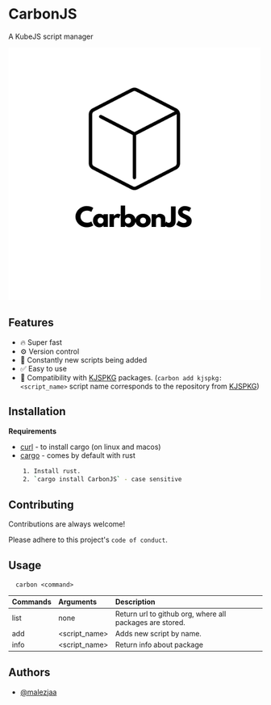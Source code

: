 
# CarbonJS

A KubeJS script manager

![CarbonJS logo](assets/logo.png)
## Features

- 🔥 Super fast
- ⚙️ Version control
- 📁 Constantly new scripts being added
- ✅ Easy to use
- 🧱 Compatibility with [KJSPKG](https://github.com/orgs/gcatkjspkgs/repositories?type=all) packages. (`carbon add kjspkg:<script_name>` script name corresponds to the repository from [KJSPKG](https://github.com/orgs/gcatkjspkgs/repositories?type=all))

## Installation

**Requirements**

- [curl](https://curl.se/) - to install cargo (on linux and macos)
- [cargo](https://www.rust-lang.org/) - comes by default with rust

```bash
    1. Install rust.
    2. `cargo install CarbonJS` - case sensitive
```
    

## Contributing

Contributions are always welcome!

Please adhere to this project's `code of conduct`.


## Usage

```http
  carbon <command>
```

| Commands | Arguments | Description                |
| :-------- | :--------- | :------------------------- |
| list | none | Return url to github org, where all packages are stored. |
| add | <script_name> | Adds new script by name. |
| info | <script_name> | Return info about package |


## Authors

- [@malezjaa](https://github.com/malezjaa)

